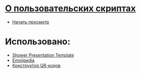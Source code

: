 # [О пользовательских скриптах](https://github.com/FlyInk13/About-UserScripts/)
* [Начать просмотр](https://flyink13.github.io/About-UserScripts/)

# Использовано:
* [Shower Presentation Template](https://github.com/shower/shower/)
* [Emojipedia](https://emojipedia.org/)
* [Конструктор QR-кодов](https://vk.com/app6899379)
